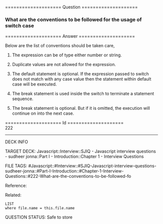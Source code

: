 ==================== Question ====================  

### What are the conventions to be followed for the usage of switch case  

==================== Answer ====================  

Below are the list of conventions should be taken care,

1. The expression can be of type either number or string.

2. Duplicate values are not allowed for the expression.

3. The default statement is optional. If the expression passed to switch does not match with any case value then the statement within default case will be executed.

4. The break statement is used inside the switch to terminate a statement sequence.

5. The break statement is optional. But if it is omitted, the execution will continue on into the next case.

==================== Id ====================  
222

---

DECK INFO

TARGET DECK: Javascript::Interview::SJIQ - Javascript interview questions - sudheer jonna::Part I - Introduction::Chapter 1 - Interview Questions

FILE TAGS: #Javascript::#Interview::#SJIQ-Javascript-interview-questions-sudheer-jonna::#Part-I-Introduction::#Chapter-1-Interview-Questions::#222-What-are-the-conventions-to-be-followed-fo

Reference:

Related:

```dataview
LIST
where file.name = this.file.name
```

QUESTION STATUS: Safe to store
